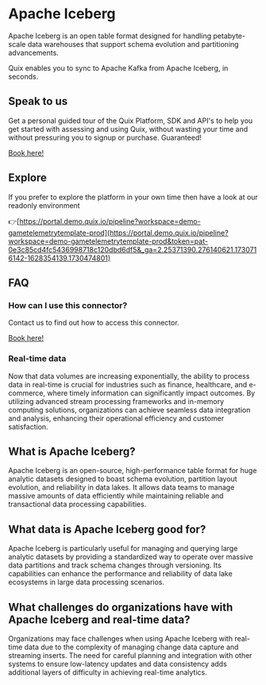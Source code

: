 <!-- START MARKDOWN -->
<!--[tech-name]-->
# Apache Iceberg

<!--[blurb-about-tech]-->
Apache Iceberg is an open table format designed for handling petabyte-scale data warehouses that support schema evolution and partitioning advancements.

Quix enables you to sync to Apache Kafka <span id="to_or_from">from</span> <span id="techname">Apache Iceberg</span>, in seconds.

## Speak to us

Get a personal guided tour of the Quix Platform, SDK and API's to help you get started with assessing and using Quix, without wasting your time and without pressuring you to signup or purchase. Guaranteed!

[Book here!](https://share.hsforms.com/1iW0TmZzKQMChk0lxd_tGiw4yjw2?__hstc=175542013.19c333c2ae8002be5fbc6a17a447e442.1730474801833.1730474801833.1730716142494.2&__hssc=175542013.2.1730716142494&__hsfp=3927774151)


## Explore

If you prefer to explore the platform in your own time then have a look at our readonly environment

👉[https://portal.demo.quix.io/pipeline?workspace=demo-gametelemetrytemplate-prod](https://portal.demo.quix.io/pipeline?workspace=demo-gametelemetrytemplate-prod&token=pat-0e3c85cd4fc5436998718c120dbd6df5&_ga=2.25371390.276140621.1730716142-1628354139.1730474801)


## FAQ 

### How can I use this connector?

Contact us to find out how to access this connector.

[Book here!](https://share.hsforms.com/1iW0TmZzKQMChk0lxd_tGiw4yjw2?__hstc=175542013.19c333c2ae8002be5fbc6a17a447e442.1730474801833.1730474801833.1730716142494.2&__hssc=175542013.2.1730716142494&__hsfp=3927774151)

### Real-time data

Now that data volumes are increasing exponentially, the ability to process data in real-time is crucial for industries such as finance, healthcare, and e-commerce, where timely information can significantly impact outcomes. By utilizing advanced stream processing frameworks and in-memory computing solutions, organizations can achieve seamless data integration and analysis, enhancing their operational efficiency and customer satisfaction.

## What is <span id="techname">Apache Iceberg</span>?

<!--[tech-seo-text]-->
Apache Iceberg is an open-source, high-performance table format for huge analytic datasets designed to boast schema evolution, partition layout evolution, and reliability in data lakes. It allows data teams to manage massive amounts of data efficiently while maintaining reliable and transactional data processing capabilities.

## What data is <span id="techname">Apache Iceberg</span> good for?

<!--[tech-data-seo-text]-->
Apache Iceberg is particularly useful for managing and querying large analytic datasets by providing a standardized way to operate over massive data partitions and track schema changes through versioning. Its capabilities can enhance the performance and reliability of data lake ecosystems in large data processing scenarios.

## What challenges do organizations have with <span id="techname">Apache Iceberg</span> and real-time data?

<!--[tech-challenges-seo-text]-->
Organizations may face challenges when using Apache Iceberg with real-time data due to the complexity of managing change data capture and streaming inserts. The need for careful planning and integration with other systems to ensure low-latency updates and data consistency adds additional layers of difficulty in achieving real-time analytics.
<!-- END MARKDOWN -->
